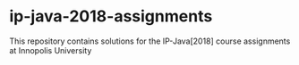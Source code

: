 # ip-java-2018-assignments
This repository contains solutions for the IP-Java[2018] course assignments at Innopolis University

